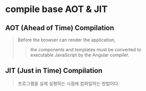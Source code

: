 # compile base AOT & JIT

## AOT (Ahead of Time) Compilation

> Before the browser can render the application,
>
> > the components and templates must be converted to executable JavaScript by the Angular compiler.

## JIT (Just in Time) Compilation

> 프로그램을 실제 실행하는 시점에 컴파일하는 방법이다.
